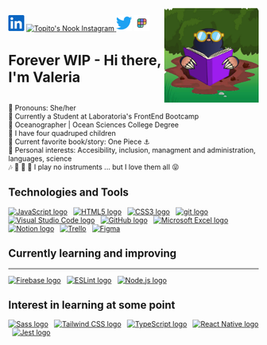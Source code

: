 <img width=190 align="right" src="img/profile_pic.png" alt = "profile-picture"/>

<p align="left">
  <a href="https://www.linkedin.com/in/valeria-argomedo-4416871ab/"><img alt="LinkedIn" height="32" width="32" src="img/linkedin.svg"></a>
  <a href="https://www.instagram.com/topitosnook">
  <img alt="Topito's Nook Instagram" width="35px" src="https://image.flaticon.com/icons/svg/2111/2111421.svg" />
  <a href="https://twitter.com/topitosnook"><img alt="Twitter" height="32" width="32" src="img/twitter.svg"></a>
  <a href="https://www.polywork.com/topitosnook"><img alt="Polywork" height="32" width="32" src="img/polywork.png"></a>
</p>

# Forever WIP - Hi there, I'm Valeria
<br>:rainbow: Pronouns: She/her 
<br>:white_flower: Currently a Student at Laboratoria's FrontEnd Bootcamp
<br>:ocean: Oceanographer | Ocean Sciences College Degree
<br>:paw_prints: I have four quadruped children
<br>:scroll: Current favorite book/story: One Piece :anchor:
<br>:honeybee: Personal interests: Accesibility, inclusion, managment and administration, languages, science 
<br>:notes: :musical_keyboard: :trumpet: :guitar: I play no instruments ... but I love them all :stuck_out_tongue_closed_eyes:

## Technologies and Tools

[<img src="https://img.shields.io/badge/JavaScript-282C34?logo=javascript&logoColor=F7DF1E" alt="JavaScript logo" title="JavaScript" height="25" />][tech_tools_anchor]
&nbsp;
[<img src="https://img.shields.io/badge/HTML5-282C34?logo=html5&logoColor=E34F26" alt="HTML5 logo" title="HTML5" height="25" />][tech_tools_anchor]
&nbsp;
[<img src="https://img.shields.io/badge/CSS3-282C34?logo=css3&logoColor=1572B6" alt="CSS3 logo" title="CSS3" height="25" />][tech_tools_anchor]
&nbsp;
[<img src="https://img.shields.io/badge/git-282C34?logo=git&logoColor=F05032" alt="git logo" title="git" height="25" />][tech_tools_anchor]
&nbsp;
[<img src="https://img.shields.io/badge/VS%20Code-282C34?logo=visual-studio-code&logoColor=007ACC" alt="Visual Studio Code logo" title="Visual Studio Code" height="25" />][tech_tools_anchor]
&nbsp;
[<img src="https://img.shields.io/badge/GitHub-282C34?logo=github&logoColor=lightgrey" alt="GitHub logo" title="GitHub" height="25" />][tech_tools_anchor]
&nbsp;
[<img src="https://img.shields.io/badge/Microsoft%20Excel-282C34?logo=MicrosoftExcel&logoColor=008000" alt="Microsoft Excel logo" title="Microsoft Excel" height="25" />][tech_tools_anchor]
&nbsp;
[<img src="https://img.shields.io/badge/Notion-282C34?logo=Notion&logoColor=lightgray" alt="Notion logo" title="Notion" height="25" />][tech_tools_anchor]
&nbsp;
[<img src="https://img.shields.io/badge/Trello-282C34?logo=Trello&logoColor=007ACC" alt=" Trello" title="Trello" height="25" />][tech_tools_anchor]
&nbsp;
[<img src="https://img.shields.io/badge/Figma-282C34?logo=figma&logoColor=white" alt="Figma" title="Fifma" height="25" />][tech_tools_anchor]
&nbsp;
## Currently learning and improving

---

[<img src="https://img.shields.io/badge/Firebase-282C34?logo=firebase&logoColor=FFCA28" alt="Firebase logo" title="Firebase" height="25" />][learning_now_anchor]
&nbsp;
[<img src="https://img.shields.io/badge/ESLint-282C34?logo=eslint&logoColor=4B32C3" alt="ESLint logo" title="ESLint" height="25" />][learning_now_anchor]
&nbsp;
[<img src="https://img.shields.io/badge/Node.js-282C34?logo=node.js&logoColor=339933" alt="Node.js logo" title="Node.js" height="25" />][learning_now_anchor]
&nbsp;

## Interest in learning at some point

[<img src="https://img.shields.io/badge/Sass-282C34?logo=sass&logoColor=CC6699" alt="Sass logo" title="Sass" height="25" />][learning_next_anchor]
&nbsp;
[<img src="https://img.shields.io/badge/Tailwind%20CSS-282C34?logo=tailwind-css&logoColor=38B2AC" alt="Tailwind CSS logo" title="Tailwind CSS" height="25" />][learning_next_anchor]
&nbsp;
[<img src="https://img.shields.io/badge/TypeScript-282C34?logo=typescript&logoColor=3178C6" alt="TypeScript logo" title="TypeScript" height="25" />][tech_tools_anchor]
&nbsp;
[<img src="https://img.shields.io/badge/React Native-282C34?logo=react&logoColor=61DAFB" alt="React Native logo" title="React Native" height="25" />][tech_tools_anchor]
&nbsp;
[<img src="https://img.shields.io/badge/Jest-282C34?logo=jest&logoColor=C21325" alt="Jest logo" title="Jest" height="25" />][tech_tools_anchor]

[tech_tools_anchor]: #bonjour--
[learning_now_anchor]: #learning-now
[learning_next_anchor]: #learning-next
